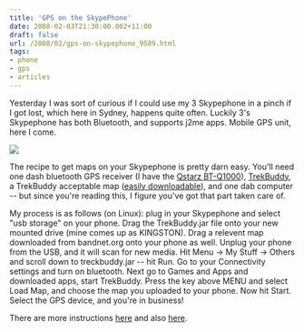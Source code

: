 ```yaml
---
title: 'GPS on the SkypePhone'
date: 2008-02-03T21:30:00.002+11:00
draft: false
url: /2008/02/gps-on-skypephone_9589.html
tags: 
- phone
- gps
- articles
---
```


Yesterday I was sort of curious if I could use my 3 Skypephone in a pinch if I got lost, which here in Sydney, happens quite often. Luckily 3's Skypephone has both Bluetooth, and supports j2me apps. Mobile GPS unit, here I come.

[![](https://blogger.googleusercontent.com/img/b/R29vZ2xl/AVvXsEjExWMS7zKJdGCG_1MHdpb900yTseLCrbHerf2PlfzwSouqfnmJHr5V1jiIcDcbMrEul2OZUFlCYOQhTgrq_3C-cYDWmxkx-yDOr6NNwokX8P-gUikt3DSjxRi11qJrMuP4_aSRLpjhLPax/s288/DSC03368.jpg)](http://picasaweb.google.com/lh/photo/3AY6h-qKwGk9NpnB9hrwsw?feat=embedwebsite)  
  

The recipe to get maps on your Skypephone is pretty darn easy. You'll need one dash bluetooth GPS receiver (I have the [Qstarz BT-Q1000](http://www.qstarz.com/Products/GPS%20Products/BT-Q1000.html)), [TrekBuddy](http://linuxtechs.net/kruch/tb/forum/index.php), a TrekBuddy acceptable map ([easily downloadable](http://osm.bandnet.org/browse/?1,1,1,0)), and one dab computer -- but since you're reading this, I figure you've got that part taken care of.

My process is as follows (on Linux): plug in your Skypephone and select "usb storage" on your phone. Drag the TrekBuddy.jar file onto your new mounted drive (mine comes up as KINGSTON). Drag a relevent map downloaded from bandnet.org onto your phone as well. Unplug your phone from the USB, and it will scan for new media. Hit Menu -> My Stuff -> Others and scroll down to treckbuddy.jar -- hit Run. Go to your Connectivity settings and turn on bluetooth. Next go to Games and Apps and downloaded apps, start TrekBuddy. Press the key above MENU and select Load Map, and choose the map you uploaded to your phone. Now hit Start. Select the GPS device, and you're in business!

There are more instructions [here](http://linuxtechs.net/kruch/tb/forum/viewtopic.php?t=91) and also [here](http://linuxtechs.net/kruch/tb/forum/viewtopic.php?t=22).